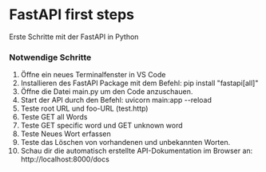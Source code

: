 # FastAPI first steps
Erste Schritte mit der FastAPI in Python

### Notwendige Schritte

1. Öffne ein neues Terminalfenster in VS Code
2. Installieren des FastAPI Package mit dem Befehl: pip install "fastapi[all]"
3. Öffne die Datei main.py um den Code anzuschauen.
4. Start der API durch den Befehl: uvicorn main:app --reload
5. Teste root URL und foo-URL (test.http)
7. Teste GET all Words
7. Teste GET specific word und GET unknown word
7. Teste Neues Wort erfassen
7. Teste das Löschen von vorhandenen und unbekannten Worten.
7. Schau dir die automatisch erstellte API-Dokumentation im Browser an: http://localhost:8000/docs
